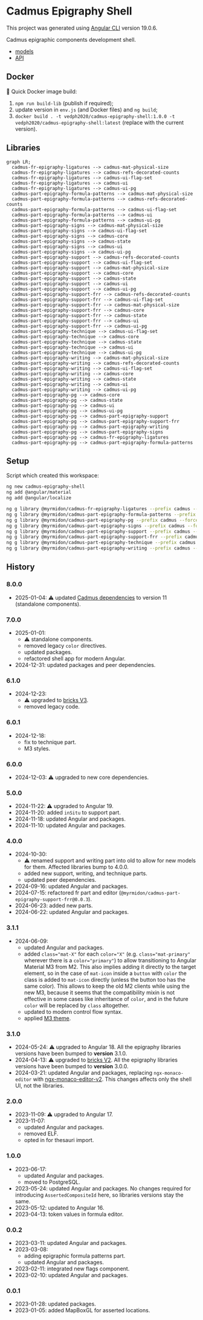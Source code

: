 # Cadmus Epigraphy Shell

This project was generated using [Angular CLI](https://github.com/angular/angular-cli) version 19.0.6.

Cadmus epigraphic components development shell.

- [models](https://github.com/vedph/cadmus-epigraphy)
- [API](https://github.com/vedph/cadmus-epigraphy-api)

## Docker

🐋 Quick Docker image build:

1. `npm run build-lib` (publish if required);
2. update version in `env.js` (and Docker files) and `ng build`;
3. `docker build . -t vedph2020/cadmus-epigraphy-shell:1.0.0 -t vedph2020/cadmus-epigraphy-shell:latest` (replace with the current version).

## Libraries

```mermaid
graph LR;
  cadmus-fr-epigraphy-ligatures --> cadmus-mat-physical-size
  cadmus-fr-epigraphy-ligatures --> cadmus-refs-decorated-counts
  cadmus-fr-epigraphy-ligatures --> cadmus-ui-flag-set
  cadmus-fr-epigraphy-ligatures --> cadmus-ui
  cadmus-fr-epigraphy-ligatures --> cadmus-ui-pg
  cadmus-part-epigraphy-formula-patterns --> cadmus-mat-physical-size
  cadmus-part-epigraphy-formula-patterns --> cadmus-refs-decorated-counts
  cadmus-part-epigraphy-formula-patterns --> cadmus-ui-flag-set
  cadmus-part-epigraphy-formula-patterns --> cadmus-ui
  cadmus-part-epigraphy-formula-patterns --> cadmus-ui-pg
  cadmus-part-epigraphy-signs --> cadmus-mat-physical-size
  cadmus-part-epigraphy-signs --> cadmus-ui-flag-set
  cadmus-part-epigraphy-signs --> cadmus-core
  cadmus-part-epigraphy-signs --> cadmus-state
  cadmus-part-epigraphy-signs --> cadmus-ui
  cadmus-part-epigraphy-signs --> cadmus-ui-pg
  cadmus-part-epigraphy-support --> cadmus-refs-decorated-counts
  cadmus-part-epigraphy-support --> cadmus-ui-flag-set
  cadmus-part-epigraphy-support --> cadmus-mat-physical-size
  cadmus-part-epigraphy-support --> cadmus-core
  cadmus-part-epigraphy-support --> cadmus-state
  cadmus-part-epigraphy-support --> cadmus-ui
  cadmus-part-epigraphy-support --> cadmus-ui-pg
  cadmus-part-epigraphy-support-frr --> cadmus-refs-decorated-counts
  cadmus-part-epigraphy-support-frr --> cadmus-ui-flag-set
  cadmus-part-epigraphy-support-frr --> cadmus-mat-physical-size
  cadmus-part-epigraphy-support-frr --> cadmus-core
  cadmus-part-epigraphy-support-frr --> cadmus-state
  cadmus-part-epigraphy-support-frr --> cadmus-ui
  cadmus-part-epigraphy-support-frr --> cadmus-ui-pg
  cadmus-part-epigraphy-technique --> cadmus-ui-flag-set
  cadmus-part-epigraphy-technique --> cadmus-core
  cadmus-part-epigraphy-technique --> cadmus-state
  cadmus-part-epigraphy-technique --> cadmus-ui
  cadmus-part-epigraphy-technique --> cadmus-ui-pg
  cadmus-part-epigraphy-writing --> cadmus-mat-physical-size
  cadmus-part-epigraphy-writing --> cadmus-refs-decorated-counts
  cadmus-part-epigraphy-writing --> cadmus-ui-flag-set
  cadmus-part-epigraphy-writing --> cadmus-core
  cadmus-part-epigraphy-writing --> cadmus-state
  cadmus-part-epigraphy-writing --> cadmus-ui
  cadmus-part-epigraphy-writing --> cadmus-ui-pg
  cadmus-part-epigraphy-pg --> cadmus-core
  cadmus-part-epigraphy-pg --> cadmus-state
  cadmus-part-epigraphy-pg --> cadmus-ui
  cadmus-part-epigraphy-pg --> cadmus-ui-pg
  cadmus-part-epigraphy-pg --> cadmus-part-epigraphy-support
  cadmus-part-epigraphy-pg --> cadmus-part-epigraphy-support-frr
  cadmus-part-epigraphy-pg --> cadmus-part-epigraphy-writing
  cadmus-part-epigraphy-pg --> cadmus-part-epigraphy-signs
  cadmus-part-epigraphy-pg --> cadmus-fr-epigraphy-ligatures
  cadmus-part-epigraphy-pg --> cadmus-part-epigraphy-formula-patterns
```

## Setup

Script which created this workspace:

```sh
ng new cadmus-epigraphy-shell
ng add @angular/material
ng add @angular/localize

ng g library @myrmidon/cadmus-fr-epigraphy-ligatures --prefix cadmus --force
ng g library @myrmidon/cadmus-part-epigraphy-formula-patterns --prefix cadmus --force
ng g library @myrmidon/cadmus-part-epigraphy-pg --prefix cadmus --force
ng g library @myrmidon/cadmus-part-epigraphy-signs --prefix cadmus --force
ng g library @myrmidon/cadmus-part-epigraphy-support --prefix cadmus --force
ng g library @myrmidon/cadmus-part-epigraphy-support-frr --prefix cadmus --force
ng g library @myrmidon/cadmus-part-epigraphy-technique --prefix cadmus --force
ng g library @myrmidon/cadmus-part-epigraphy-writing --prefix cadmus --force
```

## History

### 8.0.0

- 2025-01-04: ⚠️ updated [Cadmus dependencies](https://github.com/vedph/cadmus-shell-v3) to version 11 (standalone components).

### 7.0.0

- 2025-01-01:
  - ⚠️ standalone components.
  - removed legacy `color` directives.
  - updated packages.
  - refactored shell app for modern Angular.
- 2024-12-31: updated packages and peer dependencies.

### 6.1.0

- 2024-12-23:
  - ⚠️ upgraded to [bricks V3](https://github.com/vedph/cadmus-bricks-shell-v3).
  - removed legacy code.

### 6.0.1

- 2024-12-18:
  - fix to technique part.
  - M3 styles.

### 6.0.0

- 2024-12-03: ⚠️ upgraded to new core dependencies.

### 5.0.0

- 2024-11-22: ⚠️ upgraded to Angular 19.
- 2024-11-20: added `inSitu` to support part.
- 2024-11-18: updated Angular and packages.
- 2024-11-10: updated Angular and packages.

### 4.0.0

- 2024-10-30:
  - ⚠️ renamed support and writing part into old to allow for new models for them. Affected libraries bump to 4.0.0.
  - added new support, writing, and technique parts.
  - updated peer dependencies.
- 2024-09-16: updated Angular and packages.
- 2024-07-15: refactored fr part and editor (`@myrmidon/cadmus-part-epigraphy-support-frr@0.0.3`).
- 2024-06-23: added new parts.
- 2024-06-22: updated Angular and packages.

### 3.1.1

- 2024-06-09:
  - updated Angular and packages.
  - added `class="mat-X"` for each `color="X"` (e.g. `class="mat-primary"` wherever there is a `color="primary"`) to allow transitioning to Angular Material M3 from M2. This also implies adding it directly to the target element, so in the case of `mat-icon` inside a `button` with `color` the class is added to `mat-icon` directly (unless the button too has the same color). This allows to keep the old M2 clients while using the new M3, because it seems that the compatibility mixin is not effective in some cases like inheritance of `color`, and in the future `color` will be replaced by `class` altogether.
  - updated to modern control flow syntax.
  - applied [M3 theme](https://material.angular.io/guide/theming).

### 3.1.0

- 2024-05-24: ⚠️ upgraded to Angular 18. All the epigraphy libraries versions have been bumped to **version** 3.1.0.
- 2024-04-13: ⚠️ upgraded to [bricks V2](https://github.com/vedph/cadmus-bricks-shell-v2). All the epigraphy libraries versions have been bumped to **version** 3.0.0.
- 2024-03-21: updated Angular and packages, replacing `ngx-monaco-editor` with [ngx-monaco-editor-v2](https://github.com/miki995/ngx-monaco-editor-v2). This changes affects only the shell UI, not the libraries.

### 2.0.0

- 2023-11-09: ⚠️ upgraded to Angular 17.
- 2023-11-07:
  - updated Angular and packages.
  - removed ELF.
  - opted in for thesauri import.

### 1.0.0

- 2023-06-17:
  - updated Angular and packages.
  - moved to PostgreSQL.
- 2023-05-24: updated Angular and packages. No changes required for introducing `AssertedCompositeId` here, so libraries versions stay the same.
- 2023-05-12: updated to Angular 16.
- 2023-04-13: token values in formula editor.

### 0.0.2

- 2023-03-11: updated Angular and packages.
- 2023-03-08:
  - adding epigraphic formula patterns part.
  - updated Angular and packages.
- 2023-02-11: integrated new flags component.
- 2023-02-10: updated Angular and packages.

### 0.0.1

- 2023-01-28: updated packages.
- 2023-01-05: added MapBoxGL for asserted locations.
